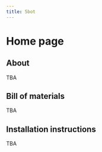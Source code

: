 ```yaml
---
title: 5bot
---
```

# Home page

## About
TBA

## Bill of materials
TBA

## Installation instructions
TBA
